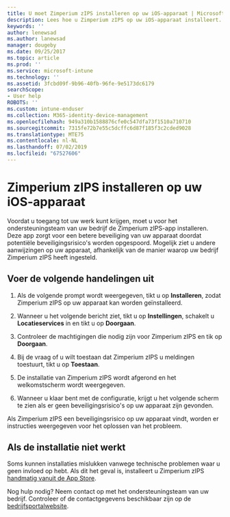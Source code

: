 ```yaml
---
title: U moet Zimperium zIPS installeren op uw iOS-apparaat | Microsoft Docs
description: Lees hoe u Zimperium zIPS op uw iOS-apparaat installeert.
keywords: ''
author: lenewsad
ms.author: lanewsad
manager: dougeby
ms.date: 09/25/2017
ms.topic: article
ms.prod: ''
ms.service: microsoft-intune
ms.technology: ''
ms.assetid: 3fcbd09f-9b96-40fb-96fe-9e5173dc6179
searchScope:
- User help
ROBOTS: ''
ms.custom: intune-enduser
ms.collection: M365-identity-device-management
ms.openlocfilehash: 949a310b1588876cfe0c547dfa73f1510a710710
ms.sourcegitcommit: 7315fe72b7e55c5dcffc6d87f185f3c2cded9028
ms.translationtype: MTE75
ms.contentlocale: nl-NL
ms.lasthandoff: 07/02/2019
ms.locfileid: "67527606"
---
```

# <a name="install-zimperium-zips-on-your-ios-device"></a>Zimperium zIPS installeren op uw iOS-apparaat

Voordat u toegang tot uw werk kunt krijgen, moet u voor het ondersteuningsteam van uw bedrijf de Zimperium zIPS-app installeren. Deze app zorgt voor een betere beveiliging van uw apparaat doordat potentiële beveiligingsrisico's worden opgespoord. Mogelijk ziet u andere aanwijzingen op uw apparaat, afhankelijk van de manier waarop uw bedrijf Zimperium zIPS heeft ingesteld.

## <a name="what-you-need-to-do"></a>Voer de volgende handelingen uit 

1. Als de volgende prompt wordt weergegeven, tikt u op **Installeren**, zodat Zimperium zIPS op uw apparaat kan worden geïnstalleerd.

2. Wanneer u het volgende bericht ziet, tikt u op **Instellingen**, schakelt u **Locatieservices** in en tikt u op **Doorgaan**.

3. Controleer de machtigingen die nodig zijn voor Zimperium zIPS en tik op **Doorgaan**.

4. Bij de vraag of u wilt toestaan dat Zimperium zIPS u meldingen toestuurt, tikt u op **Toestaan**.

5. De installatie van Zimperium zIPS wordt afgerond en het welkomstscherm wordt weergegeven.

6. Wanneer u klaar bent met de configuratie, krijgt u het volgende scherm te zien als er geen beveiligingsrisico's op uw apparaat zijn gevonden.

Als Zimperium zIPS een beveiligingsrisico op uw apparaat vindt, worden er instructies weergegeven voor het oplossen van het probleem.

## <a name="if-the-installation-doesnt-work"></a>Als de installatie niet werkt

Soms kunnen installaties mislukken vanwege technische problemen waar u geen invloed op hebt. Als dit het geval is, installeert u Zimperium zIPS [handmatig vanuit de App Store](https://itunes.apple.com/app/zimperium-zips/id1030924459).

Nog hulp nodig? Neem contact op met het ondersteuningsteam van uw bedrijf. Controleer of de contactgegevens beschikbaar zijn op de [bedrijfsportalwebsite](https://go.microsoft.com/fwlink/?linkid=2010980).
